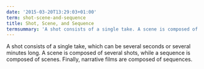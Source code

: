 ```yaml
---
date: '2015-03-20T13:29:03+01:00'
term: shot-scene-and-sequence
title: Shot, Scene, and Sequence
termsummary: 'A shot consists of a single take. A scene is composed of several shots. A sequence is composed of scenes.'
---
```


A shot consists of a single take, which can be several seconds or
several minutes long. A scene is composed of several shots, while a
sequence is composed of scenes. Finally, narrative films are composed
of sequences.